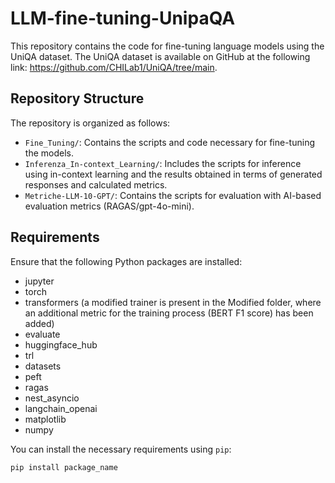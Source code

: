 # LLM-fine-tuning-UnipaQA

This repository contains the code for fine-tuning language models using the UniQA dataset. The UniQA dataset is available on GitHub at the following link: https://github.com/CHILab1/UniQA/tree/main.

## Repository Structure

The repository is organized as follows:

- `Fine_Tuning/`: Contains the scripts and code necessary for fine-tuning the models.
- `Inferenza_In-context_Learning/`: Includes the scripts for inference using in-context learning and the results obtained in terms of generated responses and calculated metrics.
- `Metriche-LLM-10-GPT/`: Contains the scripts for evaluation with AI-based evaluation metrics (RAGAS/gpt-4o-mini).

## Requirements

Ensure that the following Python packages are installed:

- jupyter
- torch
- transformers (a modified trainer is present in the Modified folder, where an additional metric for the training process (BERT F1 score) has been added)
- evaluate
- huggingface_hub
- trl
- datasets
- peft
- ragas
- nest_asyncio
- langchain_openai
- matplotlib
- numpy

You can install the necessary requirements using `pip`:

```bash
pip install package_name
